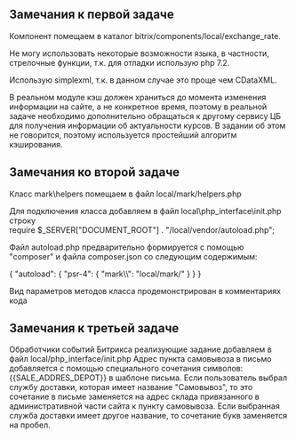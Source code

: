 Замечания к первой задаче
------------------------------
Компонент помещаем в каталог bitrix/components/local/exchange_rate.

Не могу использовать некоторые возможности языка, в частности, стрелочные функции, т.к. для отладки использую php 7.2.

Использую simplexml, т.к. в данном случае это проще чем CDataXML.

В реальном модуле кэш должен храниться до момента изменения информации на сайте, а не конкретное время, поэтому в реальной задаче необходимо дополнительно обращаться к другому сервису ЦБ для получения информации об актуальности курсов. В задании об этом не говорится, поэтому используется простейший алгоритм кэширования.

Замечания ко второй задаче
-------------------------------
Класс mark\helpers помещаем в файл local/mark/helpers.php

Для подключения класса добавляем в файл local\php_interface\init.php строку  
require $_SERVER["DOCUMENT_ROOT"] . "/local/vendor/autoload.php";

Файл autoload.php предварительно формируется с помощью "composer" и файла composer.json со следующим содержимым:

{ "autoload": { "psr-4": { "mark\\\\": "local/mark/" } } }

Вид параметров методов класса продемонстрирован в комментариях кода

Замечания к третьей задаче
------------------------------
Обработчики событий Битрикса реализующие задание добавляем в файл local/php_interface/init.php
Адрес пункта самовывоза в письмо добавляется с помощью специального сочетания символов: {{SALE_ADDRES_DEPOT}} в шаблоне письма.
Если пользователь выбрал службу доставки, которая имеет название "Самовывоз", то это сочетание в письме заменяется на адрес склада привязанного в административной части сайта к пункту самовывоза.
Если выбранная служба доставки имеет другое название, то сочетание букв заменяется на пробел.
